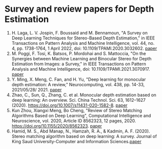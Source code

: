 # Survey and review papers for Depth Estimation 

1. H. Laga, L. V. Jospin, F. Boussaid and M. Bennamoun, "A Survey on Deep Learning Techniques for Stereo-Based Depth Estimation," in IEEE Transactions on Pattern Analysis and Machine Intelligence, vol. 44, no. 4, pp. 1738-1764, 1 April 2022, doi: 10.1109/TPAMI.2020.3032602. [paper](https://ieeexplore.ieee.org/abstract/document/9233988)
2. M. Poggi, F. Tosi, K. Batsos, P. Mordohai and S. Mattoccia, "On the Synergies between Machine Learning and Binocular Stereo for Depth Estimation from Images: a Survey," in IEEE Transactions on Pattern Analysis and Machine Intelligence, doi: 10.1109/TPAMI.2021.3070917. [paper](https://ieeexplore.ieee.org/abstract/document/9395220)
3. Y. Ming, X. Meng, C. Fan, and H. Yu, "Deep learning for monocular depth estimation: A review," Neurocomputing, vol. 438, pp. 14-33, 2021/05/28/ 2021. [paper](https://www.sciencedirect.com/science/article/pii/S0925231220320014)
4. Zhao, C., Sun, Q., Zhang, C. et al. Monocular depth estimation based on deep learning: An overview. Sci. China Technol. Sci. 63, 1612–1627 (2020). https://doi.org/10.1007/s11431-020-1582-8. [paper](https://link.springer.com/article/10.1007/s11431-020-1582-8)
5. Kun Zhou, Xiangxi Meng, Bo Cheng, "Review of Stereo Matching Algorithms Based on Deep Learning", Computational Intelligence and Neuroscience, vol. 2020, Article ID 8562323, 12 pages, 2020. https://doi.org/10.1155/2020/8562323. [paper](https://www.hindawi.com/journals/cin/2020/8562323/)
6. Hamid, M. S., Abd Manap, N., Hamzah, R. A., & Kadmin, A. F. (2020). Stereo matching algorithm based on deep learning: A survey. Journal of King Saud University-Computer and Information Sciences.[paper](https://www.sciencedirect.com/science/article/pii/S1319157820304493)